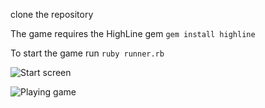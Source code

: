 
clone the repository

The game requires the HighLine gem
`gem install highline`

To start the game run
`ruby runner.rb`

![Start screen](https://user-images.githubusercontent.com/37874299/43897161-1ece7e9a-9bd3-11e8-8844-26cb8ad28319.png)


![Playing game](https://user-images.githubusercontent.com/37874299/43897239-50eb9c8c-9bd3-11e8-86df-af4861466ee1.png)
